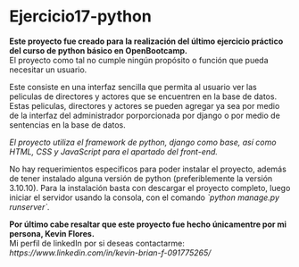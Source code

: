 # Ejercicio17-python

<p><strong> Este proyecto fue creado para la realización del último ejercicio práctico del curso de python básico en OpenBootcamp.</strong><br> El proyecto como tal no cumple ningún propósito o función que pueda necesitar un usuario. </p>

<p> Este consiste en una interfaz sencilla que permita al usuario ver las peliculas de directores y actores que se encuentren en la base de datos. Estas peliculas, directores y actores se pueden agregar ya sea por medio de la interfaz del administrador porporcionada por django o por medio de sentencias en la base de datos. </p>

<p><i> El proyecto utiliza el framework de python, django como base, así como HTML, CSS y JavaScript para el apartado del front-end. </i></p>

<p> No hay requerimientos especificos para poder instalar el proyecto, además de tener instalado alguna versión de python (preferiblemente la versión 3.10.10). Para la instalación basta con descargar el proyecto completo, luego iniciar el servidor usando la consola, con el comando <i>`python manage.py runserver`.</i></p>

<p><b> Por último cabe resaltar que este proyecto fue hecho únicamentre por mi persona, Kevin Flores. </b><br> Mi perfil de linkedIn por si deseas contactarme: <i> https://www.linkedin.com/in/kevin-brian-f-091775265/ </i></p>
